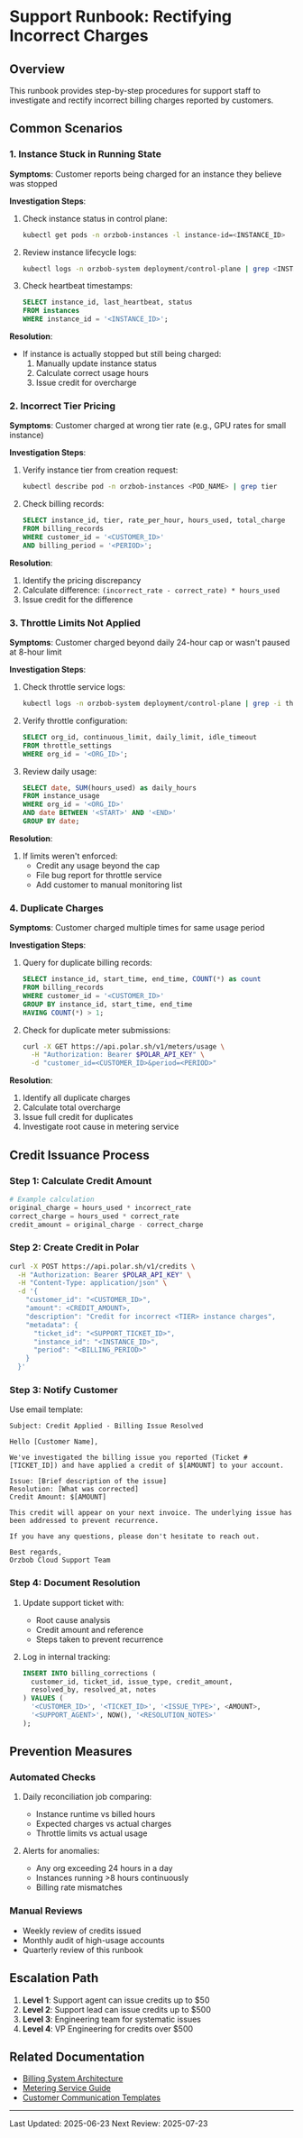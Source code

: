 # Support Runbook: Rectifying Incorrect Charges

## Overview
This runbook provides step-by-step procedures for support staff to investigate and rectify incorrect billing charges reported by customers.

## Common Scenarios

### 1. Instance Stuck in Running State
**Symptoms**: Customer reports being charged for an instance they believe was stopped

**Investigation Steps**:
1. Check instance status in control plane:
   ```bash
   kubectl get pods -n orzbob-instances -l instance-id=<INSTANCE_ID>
   ```

2. Review instance lifecycle logs:
   ```bash
   kubectl logs -n orzbob-system deployment/control-plane | grep <INSTANCE_ID>
   ```

3. Check heartbeat timestamps:
   ```sql
   SELECT instance_id, last_heartbeat, status 
   FROM instances 
   WHERE instance_id = '<INSTANCE_ID>';
   ```

**Resolution**:
- If instance is actually stopped but still being charged:
  1. Manually update instance status
  2. Calculate correct usage hours
  3. Issue credit for overcharge

### 2. Incorrect Tier Pricing
**Symptoms**: Customer charged at wrong tier rate (e.g., GPU rates for small instance)

**Investigation Steps**:
1. Verify instance tier from creation request:
   ```bash
   kubectl describe pod -n orzbob-instances <POD_NAME> | grep tier
   ```

2. Check billing records:
   ```sql
   SELECT instance_id, tier, rate_per_hour, hours_used, total_charge
   FROM billing_records
   WHERE customer_id = '<CUSTOMER_ID>'
   AND billing_period = '<PERIOD>';
   ```

**Resolution**:
1. Identify the pricing discrepancy
2. Calculate difference: `(incorrect_rate - correct_rate) * hours_used`
3. Issue credit for the difference

### 3. Throttle Limits Not Applied
**Symptoms**: Customer charged beyond daily 24-hour cap or wasn't paused at 8-hour limit

**Investigation Steps**:
1. Check throttle service logs:
   ```bash
   kubectl logs -n orzbob-system deployment/control-plane | grep -i throttle | grep <ORG_ID>
   ```

2. Verify throttle configuration:
   ```sql
   SELECT org_id, continuous_limit, daily_limit, idle_timeout
   FROM throttle_settings
   WHERE org_id = '<ORG_ID>';
   ```

3. Review daily usage:
   ```sql
   SELECT date, SUM(hours_used) as daily_hours
   FROM instance_usage
   WHERE org_id = '<ORG_ID>'
   AND date BETWEEN '<START>' AND '<END>'
   GROUP BY date;
   ```

**Resolution**:
1. If limits weren't enforced:
   - Credit any usage beyond the cap
   - File bug report for throttle service
   - Add customer to manual monitoring list

### 4. Duplicate Charges
**Symptoms**: Customer charged multiple times for same usage period

**Investigation Steps**:
1. Query for duplicate billing records:
   ```sql
   SELECT instance_id, start_time, end_time, COUNT(*) as count
   FROM billing_records
   WHERE customer_id = '<CUSTOMER_ID>'
   GROUP BY instance_id, start_time, end_time
   HAVING COUNT(*) > 1;
   ```

2. Check for duplicate meter submissions:
   ```bash
   curl -X GET https://api.polar.sh/v1/meters/usage \
     -H "Authorization: Bearer $POLAR_API_KEY" \
     -d "customer_id=<CUSTOMER_ID>&period=<PERIOD>"
   ```

**Resolution**:
1. Identify all duplicate charges
2. Calculate total overcharge
3. Issue full credit for duplicates
4. Investigate root cause in metering service

## Credit Issuance Process

### Step 1: Calculate Credit Amount
```python
# Example calculation
original_charge = hours_used * incorrect_rate
correct_charge = hours_used * correct_rate
credit_amount = original_charge - correct_charge
```

### Step 2: Create Credit in Polar
```bash
curl -X POST https://api.polar.sh/v1/credits \
  -H "Authorization: Bearer $POLAR_API_KEY" \
  -H "Content-Type: application/json" \
  -d '{
    "customer_id": "<CUSTOMER_ID>",
    "amount": <CREDIT_AMOUNT>,
    "description": "Credit for incorrect <TIER> instance charges",
    "metadata": {
      "ticket_id": "<SUPPORT_TICKET_ID>",
      "instance_id": "<INSTANCE_ID>",
      "period": "<BILLING_PERIOD>"
    }
  }'
```

### Step 3: Notify Customer
Use email template:
```
Subject: Credit Applied - Billing Issue Resolved

Hello [Customer Name],

We've investigated the billing issue you reported (Ticket #[TICKET_ID]) and have applied a credit of $[AMOUNT] to your account.

Issue: [Brief description of the issue]
Resolution: [What was corrected]
Credit Amount: $[AMOUNT]

This credit will appear on your next invoice. The underlying issue has been addressed to prevent recurrence.

If you have any questions, please don't hesitate to reach out.

Best regards,
Orzbob Cloud Support Team
```

### Step 4: Document Resolution
1. Update support ticket with:
   - Root cause analysis
   - Credit amount and reference
   - Steps taken to prevent recurrence

2. Log in internal tracking:
   ```sql
   INSERT INTO billing_corrections (
     customer_id, ticket_id, issue_type, credit_amount, 
     resolved_by, resolved_at, notes
   ) VALUES (
     '<CUSTOMER_ID>', '<TICKET_ID>', '<ISSUE_TYPE>', <AMOUNT>,
     '<SUPPORT_AGENT>', NOW(), '<RESOLUTION_NOTES>'
   );
   ```

## Prevention Measures

### Automated Checks
1. Daily reconciliation job comparing:
   - Instance runtime vs billed hours
   - Expected charges vs actual charges
   - Throttle limits vs actual usage

2. Alerts for anomalies:
   - Any org exceeding 24 hours in a day
   - Instances running >8 hours continuously
   - Billing rate mismatches

### Manual Reviews
- Weekly review of credits issued
- Monthly audit of high-usage accounts
- Quarterly review of this runbook

## Escalation Path

1. **Level 1**: Support agent can issue credits up to $50
2. **Level 2**: Support lead can issue credits up to $500
3. **Level 3**: Engineering team for systematic issues
4. **Level 4**: VP Engineering for credits over $500

## Related Documentation
- [Billing System Architecture](./billing-architecture.md)
- [Metering Service Guide](./metering-service.md)
- [Customer Communication Templates](./email-templates.md)

---
Last Updated: 2025-06-23
Next Review: 2025-07-23